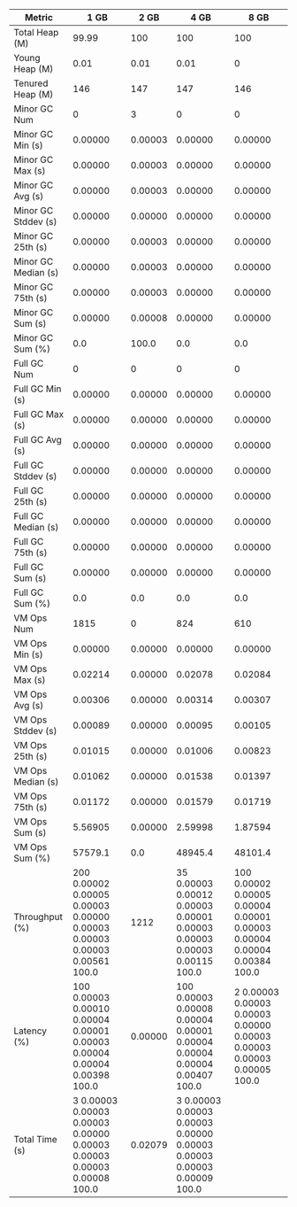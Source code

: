 | Metric | 1 GB | 2 GB | 4 GB | 8 GB |
|------|----|----|----|----|
| Total Heap (M) | 99.99 | 100 | 100 | 100 |
| Young Heap (M) | 0.01 | 0.01 | 0.01 | 0 |
| Tenured Heap (M) | 146 | 147 | 147 | 146 |
| Minor GC Num | 0 | 3 | 0 | 0 |
| Minor GC Min (s) | 0.00000 | 0.00003 | 0.00000 | 0.00000 |
| Minor GC Max (s) | 0.00000 | 0.00003 | 0.00000 | 0.00000 |
| Minor GC Avg (s) | 0.00000 | 0.00003 | 0.00000 | 0.00000 |
| Minor GC Stddev (s) | 0.00000 | 0.00000 | 0.00000 | 0.00000 |
| Minor GC 25th (s) | 0.00000 | 0.00003 | 0.00000 | 0.00000 |
| Minor GC Median (s) | 0.00000 | 0.00003 | 0.00000 | 0.00000 |
| Minor GC 75th (s) | 0.00000 | 0.00003 | 0.00000 | 0.00000 |
| Minor GC Sum (s) | 0.00000 | 0.00008 | 0.00000 | 0.00000 |
| Minor GC Sum (%) | 0.0 | 100.0 | 0.0 | 0.0 |
| Full GC Num | 0 | 0 | 0 | 0 |
| Full GC Min (s) | 0.00000 | 0.00000 | 0.00000 | 0.00000 |
| Full GC Max (s) | 0.00000 | 0.00000 | 0.00000 | 0.00000 |
| Full GC Avg (s) | 0.00000 | 0.00000 | 0.00000 | 0.00000 |
| Full GC Stddev (s) | 0.00000 | 0.00000 | 0.00000 | 0.00000 |
| Full GC 25th (s) | 0.00000 | 0.00000 | 0.00000 | 0.00000 |
| Full GC Median (s) | 0.00000 | 0.00000 | 0.00000 | 0.00000 |
| Full GC 75th (s) | 0.00000 | 0.00000 | 0.00000 | 0.00000 |
| Full GC Sum (s) | 0.00000 | 0.00000 | 0.00000 | 0.00000 |
| Full GC Sum (%) | 0.0 | 0.0 | 0.0 | 0.0 |
| VM Ops Num | 1815 | 0 | 824 | 610 |
| VM Ops Min (s) | 0.00000 | 0.00000 | 0.00000 | 0.00000 |
| VM Ops Max (s) | 0.02214 | 0.00000 | 0.02078 | 0.02084 |
| VM Ops Avg (s) | 0.00306 | 0.00000 | 0.00314 | 0.00307 |
| VM Ops Stddev (s) | 0.00089 | 0.00000 | 0.00095 | 0.00105 |
| VM Ops 25th (s) | 0.01015 | 0.00000 | 0.01006 | 0.00823 |
| VM Ops Median (s) | 0.01062 | 0.00000 | 0.01538 | 0.01397 |
| VM Ops 75th (s) | 0.01172 | 0.00000 | 0.01579 | 0.01719 |
| VM Ops Sum (s) | 5.56905 | 0.00000 | 2.59998 | 1.87594 |
| VM Ops Sum (%) | 57579.1 | 0.0 | 48945.4 | 48101.4 |
| Throughput (%) | 200	0.00002	0.00005	0.00003	0.00000	0.00003	0.00003	0.00003	0.00561	100.0 | 1212 | 35	0.00003	0.00012	0.00003	0.00001	0.00003	0.00003	0.00003	0.00115	100.0 | 100	0.00002	0.00005	0.00004	0.00001	0.00003	0.00004	0.00004	0.00384	100.0 |
| Latency (%) | 100	0.00003	0.00010	0.00004	0.00001	0.00003	0.00004	0.00004	0.00398	100.0 | 0.00000 | 100	0.00003	0.00008	0.00004	0.00001	0.00004	0.00004	0.00004	0.00407	100.0 | 2	0.00003	0.00003	0.00003	0.00000	0.00003	0.00003	0.00003	0.00005	100.0 |
| Total Time (s) | 3	0.00003	0.00003	0.00003	0.00000	0.00003	0.00003	0.00003	0.00008	100.0 | 0.02079 | 3	0.00003	0.00003	0.00003	0.00000	0.00003	0.00003	0.00003	0.00009	100.0 |  |
